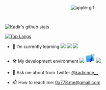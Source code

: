<p align="center" >
  <img src="https://raw.githubusercontent.com/kadir-ince/kadir-ince/master/logo.gif" height=600 alt="apple-gif">
</p>



<br>

![Kadir's github stats](https://github-readme-stats.vercel.app/api/?username=kadir-ince&show_icons=true&title_color=3080ed&icon_color=3080ed&text_color=9f9f9f&bg_color=ffffff&hide=prs&hide_border=true)

[![Top Langs](https://github-readme-stats.vercel.app/api/top-langs/?username=kadir-ince&hide_langs_below=1)](https://github.com/kadir-ince/github-readme-stats)



- 🌱 I’m currently learning 
<code title="Swift"><img height="30" src="https://i.pinimg.com/originals/8f/50/63/8f50630ae0e1775196e4c270c573ce67.png"></code> 
<code title="SwiftUI"><img height="30" src="https://developer.apple.com/assets/elements/icons/swiftui/swiftui-96x96_2x.png"></code> 
<code title="Flutter"><img height="30" src="https://i1.wp.com/www.muratoner.net/wp-content/uploads/2019/01/flutterlogo.png?fit=800%2C800&ssl=1"></code> 

- 🛠 My development environment <code title="MacOS"><img height="30"  src="https://img.icons8.com/color/48/000000/mac-logo.png"></code>
<code title="Xcode"><img height="30" src="https://raw.githubusercontent.com/github/explore/80688e429a7d4ef2fca1e82350fe8e3517d3494d/topics/xcode/xcode.png"></code>
<code title="Visual Studio Code"><img height="30" src="https://user-images.githubusercontent.com/49339/32078472-5053adea-baa7-11e7-9034-519002f12ac7.png"></code>

- 💬 Ask me about from Twitter <a href="https://www.twitter.com/kadirince__">@kadirince__</a>
- 📫 How to reach me: 0x778.me@gmail.com

